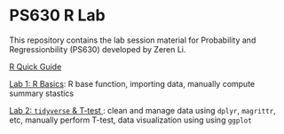 # PS630 R Lab

This repository contains the lab session material for Probability and Regressionbility (PS630) developed by Zeren Li.

[R Quick Guide](../../tree/master/r-quick-guide)

[Lab 1: R Basics](../../tree/master/lab-1): R base function, importing data, manually compute summary stastics

[Lab 2: `tidyverse` & T-test ](../../tree/master/lab-1): clean and manage data using `dplyr`, `magrittr`, etc, manually perform T-test, data visualization using using `ggplot`